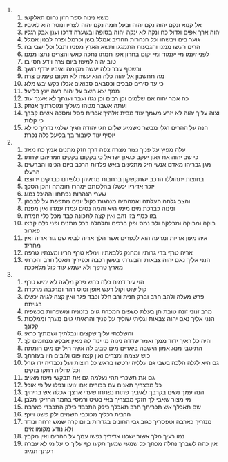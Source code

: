 <ol>
  <li>
    <ol>
      <li>משא נינוה ספר חזון נחום האלקשי׃</li>
      <li>אל קנוא ונקם יהוה נקם יהוה ובעל חמה נקם יהוה לצריו ונוטר הוא לאיביו׃</li>
      <li>יהוה ארך אפים וגדול כח ונקה לא ינקה יהוה בסופה ובשערה דרכו וענן אבק רגליו׃</li>
      <li>גוער בים ויבשהו וכל הנהרות החריב אמלל בשן וכרמל ופרח לבנון אמלל׃</li>
      <li>הרים רעשו ממנו והגבעות התמגגו ותשא הארץ מפניו ותבל וכל ישבי בה׃</li>
      <li>לפני זעמו מי יעמוד ומי יקום בחרון אפו חמתו נתכה כאש והצרים נתצו ממנו׃</li>
      <li>טוב יהוה למעוז ביום צרה וידע חסי בו׃</li>
      <li>ובשטף עבר כלה יעשה מקומה ואיביו ירדף חשך׃</li>
      <li>מה תחשבון אל יהוה כלה הוא עשה לא תקום פעמים צרה׃</li>
      <li>כי עד סירים סבכים וכסבאם סבואים אכלו כקש יבש מלא׃</li>
      <li>ממך יצא חשב על יהוה רעה יעץ בליעל׃</li>
      <li>כה אמר יהוה אם שלמים וכן רבים וכן נגזו ועבר וענתך לא אענך עוד׃</li>
      <li>ועתה אשבר מטהו מעליך ומוסרתיך אנתק׃</li>
      <li>וצוה עליך יהוה לא יזרע משמך עוד מבית אלהיך אכרית פסל ומסכה אשים קברך כי קלות׃</li>
      <li>הנה על ההרים רגלי מבשר משמיע שלום חגי יהודה חגיך שלמי נדריך כי לא יוסיף עוד לעבור בך בליעל כלה נכרת׃</li>
    </ol>
  </li>
  <li>
    <ol>
      <li>עלה מפיץ על פניך נצור מצרה צפה דרך חזק מתנים אמץ כח מאד׃</li>
      <li>כי שב יהוה את גאון יעקב כגאון ישראל כי בקקום בקקים וזמריהם שחתו׃</li>
      <li>מגן גבריהו מאדם אנשי חיל מתלעים באש פלדות הרכב ביום הכינו והברשים הרעלו׃</li>
      <li>בחוצות יתהוללו הרכב ישתקשקון ברחבות מראיהן כלפידם כברקים ירוצצו׃</li>
      <li>יזכר אדיריו יכשלו בהלכותם ימהרו חומתה והכן הסכך׃</li>
      <li>שערי הנהרות נפתחו וההיכל נמוג׃</li>
      <li>והצב גלתה העלתה ואמהתיה מנהגות כקול יונים מתפפת על לבבהן׃</li>
      <li>ונינוה כברכת מים מימי היא והמה נסים עמדו עמדו ואין מפנה׃</li>
      <li>בזו כסף בזו זהב ואין קצה לתכונה כבד מכל כלי חמדה׃</li>
      <li>בוקה ומבוקה ומבלקה ולב נמס ופק ברכים וחלחלה בכל מתנים ופני כלם קבצו פארור׃</li>
      <li>איה מעון אריות ומרעה הוא לכפרים אשר הלך אריה לביא שם גור אריה ואין מחריד׃</li>
      <li>אריה טרף בדי גרותיו ומחנק ללבאתיו וימלא טרף חריו ומענתיו טרפה׃</li>
      <li>הנני אליך נאם יהוה צבאות והבערתי בעשן רכבה וכפיריך תאכל חרב והכרתי מארץ טרפך ולא ישמע עוד קול מלאככה׃</li>
    </ol>
  </li>
  <li>
    <ol>
      <li>הוי עיר דמים כלה כחש פרק מלאה לא ימיש טרף׃</li>
      <li>קול שוט וקול רעש אופן וסוס דהר ומרכבה מרקדה׃</li>
      <li>פרש מעלה ולהב חרב וברק חנית ורב חלל וכבד פגר ואין קצה לגויה יכשלו בגויתם׃</li>
      <li>מרב זנוני זונה טובת חן בעלת כשפים המכרת גוים בזנוניה ומשפחות בכשפיה׃</li>
      <li>הנני אליך נאם יהוה צבאות וגליתי שוליך על פניך והראיתי גוים מערך וממלכות קלונך׃</li>
      <li>והשלכתי עליך שקצים ונבלתיך ושמתיך כראי׃</li>
      <li>והיה כל ראיך ידוד ממך ואמר שדדה נינוה מי ינוד לה מאין אבקש מנחמים לך׃</li>
      <li>התיטבי מנא אמון הישבה ביארים מים סביב לה אשר חיל ים מים חומתה׃</li>
      <li>כוש עצמה ומצרים ואין קצה פוט ולובים היו בעזרתך׃</li>
      <li>גם היא לגלה הלכה בשבי גם עלליה ירטשו בראש כל חוצות ועל נכבדיה ידו גורל וכל גדוליה רתקו בזקים׃</li>
      <li>גם את תשכרי תהי נעלמה גם את תבקשי מעוז מאויב׃</li>
      <li>כל מבצריך תאנים עם בכורים אם ינועו ונפלו על פי אוכל׃</li>
      <li>הנה עמך נשים בקרבך לאיביך פתוח נפתחו שערי ארצך אכלה אש בריחיך׃</li>
      <li>מי מצור שאבי לך חזקי מבצריך באי בטיט ורמסי בחמר החזיקי מלבן׃</li>
      <li>שם תאכלך אש תכריתך חרב תאכלך כילק התכבד כילק התכבדי כארבה׃</li>
      <li>הרבית רכליך מכוכבי השמים ילק פשט ויעף׃</li>
      <li>מנזריך כארבה וטפסריך כגוב גבי החונים בגדרות ביום קרה שמש זרחה ונודד ולא נודע מקומו אים׃</li>
      <li>נמו רעיך מלך אשור ישכנו אדיריך נפשו עמך על ההרים ואין מקבץ׃</li>
      <li>אין כהה לשברך נחלה מכתך כל שמעי שמעך תקעו כף עליך כי על מי לא עברה רעתך תמיד׃</li>
    </ol>
  </li>
</ol>